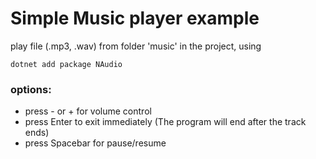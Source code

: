 # Simple Music player example

play file (.mp3, .wav) from folder 'music' in the project, using

`dotnet add package NAudio`

### options:

- press - or + for volume control
- press Enter to exit immediately (The program will end after the track ends)
- press Spacebar for pause/resume
